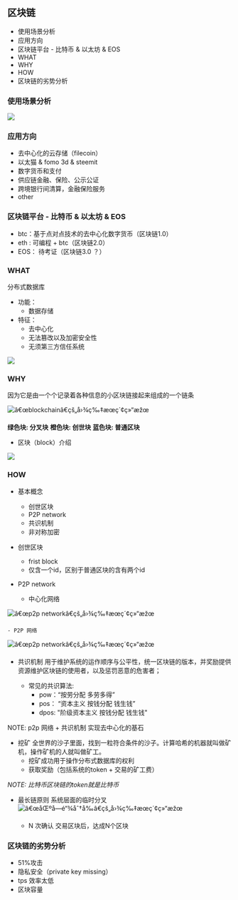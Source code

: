 ## 区块链


* [<a id="user-content-使用场景分析" href="#%E4%BD%BF%E7%94%A8%E5%9C%BA%E6%99%AF%E5%88%86%E6%9E%90"></a>使用场景分析](#%E4%BD%BF%E7%94%A8%E5%9C%BA%E6%99%AF%E5%88%86%E6%9E%90)
* [<a id="user-content-应用方向" href="#%E5%BA%94%E7%94%A8%E6%96%B9%E5%90%91"></a>应用方向](#%E5%BA%94%E7%94%A8%E6%96%B9%E5%90%91)
* [<a id="user-content-区块链平台----比特币--以太坊--eos" href="#%E5%8C%BA%E5%9D%97%E9%93%BE%E5%B9%B3%E5%8F%B0----%E6%AF%94%E7%89%B9%E5%B8%81--%E4%BB%A5%E5%A4%AA%E5%9D%8A--eos"></a>区块链平台 -  比特币 &amp; 以太坊 &amp; EOS](#%E5%8C%BA%E5%9D%97%E9%93%BE%E5%B9%B3%E5%8F%B0----%E6%AF%94%E7%89%B9%E5%B8%81--%E4%BB%A5%E5%A4%AA%E5%9D%8A--eos)
* [<a id="user-content-what" href="#what"></a>WHAT](#what)
* [<a id="user-content-why" href="#why"></a>WHY](#why)
* [<a id="user-content-how" href="#how"></a>HOW](#how)
* [<a id="user-content-区块链的劣势分析" href="#%E5%8C%BA%E5%9D%97%E9%93%BE%E7%9A%84%E5%8A%A3%E5%8A%BF%E5%88%86%E6%9E%90"></a>区块链的劣势分析](#%E5%8C%BA%E5%9D%97%E9%93%BE%E7%9A%84%E5%8A%A3%E5%8A%BF%E5%88%86%E6%9E%90)



### 使用场景分析
![](https://oaa8c7nvd.qnssl.com/bi21_needblockchain.png)
### 应用方向
- 去中心化的云存储（filecoin）
-  以太猫 & fomo 3d & steemit
-  数字货币和支付
-  供应链金融、保险、公示公证
-  跨境银行间清算，金融保险服务
- other

### 区块链平台 -  比特币 & 以太坊 & EOS
- btc：基于点对点技术的去中心化数字货币（区块链1.0）
- eth : 可编程 + btc（区块链2.0）
- EOS： 待考证（区块链3.0 ？）

### WHAT 
分布式数据库
- 功能：
	- 数据存储
- 特征：
	-  去中心化
	- 	无法篡改以及加密安全性
    -   无须第三方信任系统
    
![](http://www.ruanyifeng.com/blogimg/asset/2017/bg2017122702.png)

###  WHY
因为它是由一个个记录着各种信息的小区块链接起来组成的一个链条


![â€œblockchainâ€çš„å›¾ç‰‡æœç´¢ç»“æžœ](https://encrypted-tbn0.gstatic.com/images?q=tbn:ANd9GcSEWtR_BPlW81rXxwDwL6GTgjRRBZj0GE2j0pAvhvLttZyIV7ZQ)


**绿色块: 分叉块**
**橙色块: 创世块**
**蓝色块: 普通区块**

- 区块（block）介绍

![](http://www.ruanyifeng.com/blogimg/asset/2017/bg2017122704.png)

### HOW
- 基本概念
	- 创世区块
	- P2P network
	- 共识机制
	- 非对称加密

- 创世区块
	- frist block
	- 仅含一个id，区别于普通区块的含有两个id

- P2P network
	- 中心化网络
	
![â€œp2p networkâ€çš„å›¾ç‰‡æœç´¢ç»“æžœ](https://1.bp.blogspot.com/-gsabUTW6lM8/T0X4RAUfZKI/AAAAAAAAFAs/9HZwJDYw3jU/s640/New+Variant+of+the+Zeusbot+Spyeye+Botnet+uses+p2p+network+model.jpg)

	- P2P 网络
	
![â€œp2p networkâ€çš„å›¾ç‰‡æœç´¢ç»“æžœ](http://techdifferences.com/wp-content/uploads/2017/01/Peer-to-Peer.jpg)

- 共识机制
用于维护系统的运作顺序与公平性，统一区块链的版本，并奖励提供资源维护区块链的使用者，以及惩罚恶意的危害者；

	- 常见的共识算法:
		- pow：“按劳分配 多劳多得”
		- pos： “资本主义 按钱分配 钱生钱”
		- dpos:  "阶级资本主义 按钱分配 钱生钱"
	
NOTE: p2p 网络 + 共识机制 实现去中心化的基石	

- 挖矿
全世界的沙子里面，找到一粒符合条件的沙子。计算哈希的机器就叫做矿机，操作矿机的人就叫做矿工。
	- 挖矿成功用于操作分布式数据库的权利
	- 获取奖励（包括系统的token + 交易的矿工费）

*NOTE: 比特币区块链的token就是比特币* 

- 最长链原则
	系统层面的临时分叉![â€œåŒºå—é“¾åˆ†å‰â€çš„å›¾ç‰‡æœç´¢ç»“æžœ](https://static.leiphone.com/uploads/new/article/740_740/201711/5a1411175e94b.jpg?imageMogr2/format/jpg/quality/90)

	- N 次确认
		交易区块后，达成N个区块

### 区块链的劣势分析
- 51%攻击
- 隐私安全（private key missing）
- tps 效率太低
- 区块容量
